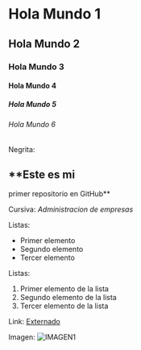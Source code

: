 # Hola Mundo 1
## Hola Mundo 2
### Hola Mundo 3
#### Hola Mundo 4
##### Hola Mundo 5
###### Hola Mundo 6

Negrita:
## **Este es mi
primer repositorio
en GitHub**

Cursiva:
*Administracion de
empresas*

Listas:
* Primer elemento
* Segundo elemento
* Tercer elemento

Listas:
1. Primer elemento de la lista
2. Segundo elemento de la lista
3. Tercer elemento de la lista

Link:
[Externado](https://www.uexternado.edu.co/)

Imagen:
![IMAGEN1](https://govco-prod-webutils.s3.amazonaws.com/uploads/2022-12-13/d50f15a1-7851-407a-98c4-5bb14ee301ae-1imagen_noticia.svg)
